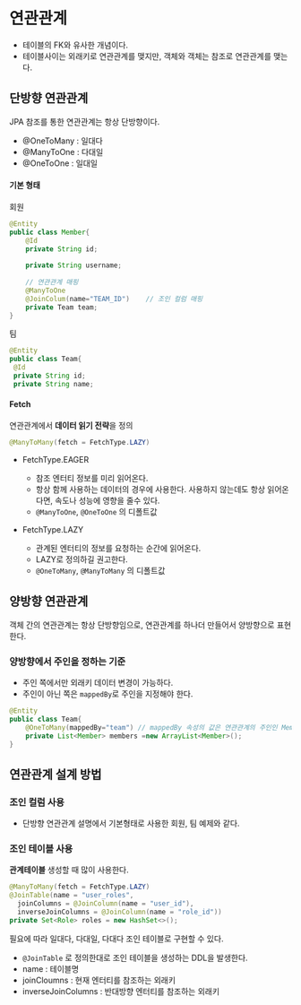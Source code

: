 # 연관관계
* 테이블의 FK와 유사한 개념이다.
* 테이블사이는 외래키로 연관관계를 맺지만, 객체와 객체는 참조로 연관관계를 맺는다. 



## 단방향 연관관계 

JPA 참조를 통한 연관관계는 항상 단방향이다.
* @OneToMany : 일대다
* @ManyToOne : 다대일
* @OneToOne : 일대일

#### 기본 형태 
회원

```java
@Entity
public class Member{  
	@Id  
	private String id;  
   
	private String username;  
    
	// 연관관계 매핑  
	@ManyToOne
	@JoinColum(name="TEAM_ID")    // 조인 컬럼 매핑
	private Team team;  
}
```

팀

```java
@Entity   
public class Team{  
 @Id  
 private String id;  
 private String name;
```

#### Fetch
연관관계에서 **데이터 읽기 전략**을 정의

```java
@ManyToMany(fetch = FetchType.LAZY)
```

* FetchType.EAGER
	* 참조 엔터티 정보를 미리 읽어온다.
	* 항상 함께 사용하는 데이터의 경우에 사용한다. 사용하지 않는데도 항상 읽어온다면, 속도나 성능에 영향을 줄수 있다.  
	* `@ManyToOne`, `@OneToOne` 의 디폴트값

* FetchType.LAZY 
	* 관계된 엔터티의 정보를 요청하는 순간에 읽어온다.
	* LAZY로 정의하길 권고한다. 
	* `@OneToMany`, `@ManyToMany` 의 디폴트값



## 양방향 연관관계

객체 간의 연관관계는 항상 단방향임으로, 연관관계를 하나더 만들어서 양방향으로 표현한다.

### 양방향에서 주인을 정하는 기준
* 주인 쪽에서만 외래키 데이터 변경이 가능하다. 
* 주인이 아닌 쪽은 `mappedBy`로 주인을 지정해야 한다.

```java 
@Entity
public class Team{  
	@OneToMany(mappedBy="team") // mappedBy 속성의 값은 연관관계의 주인인 Member.team  
	private List<Member> members =new ArrayList<Member>();  
}
```



## 연관관계 설계 방법

### 조인 컬럼 사용
* 단방향 연관관계 설명에서 기본형태로 사용한 회원, 팀 예제와 같다. 

### 조인 테이블 사용
**관계테이블** 생성할 때 많이 사용한다. 

```java
@ManyToMany(fetch = FetchType.LAZY)  
@JoinTable(name = "user_roles",  
  joinColumns = @JoinColumn(name = "user_id"),  
  inverseJoinColumns = @JoinColumn(name = "role_id"))  
private Set<Role> roles = new HashSet<>();
```
필요에 따라 일대다, 다대일, 다대다 조인 테이블로 구현할 수 있다. 
* `@JoinTable` 로 정의한대로 조인 테이블을 생성하는 DDL을 발생한다. 
* name : 테이블명
* joinCloumns : 현재 엔터티를 참조하는 외래키 
* inverseJoinColumns : 반대방향 엔터티를 참조하는 외래키